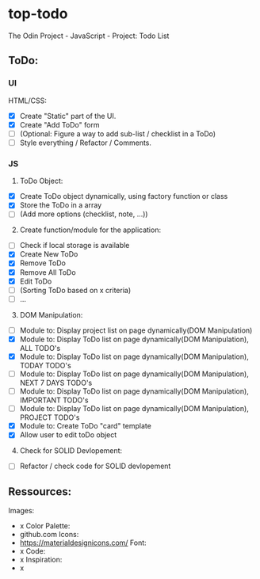 # top-todo
The Odin Project - JavaScript - Project: Todo List

## ToDo:

### UI
HTML/CSS:
- [x] Create "Static" part of the UI.
- [x] Create "Add ToDo" form
- [ ] (Optional: Figure a way to add sub-list / checklist in a ToDo)
- [ ] Style everything / Refactor / Comments.  

### JS

1. ToDo Object:
- [x] Create ToDo object dynamically, using factory function or class 
- [x] Store the ToDo in a array
- [ ] (Add more options (checklist, note, ...))

2. Create function/module for the application:
- [ ] Check if local storage is available
- [x] Create New ToDo
- [x] Remove ToDo
- [x] Remove All ToDo
- [x] Edit ToDo
- [ ] (Sorting ToDo based on x criteria)
- [ ] ...

3. DOM Manipulation:
- [ ] Module to: Display project list on page dynamically(DOM Manipulation)
- [x] Module to: Display ToDo list on page dynamically(DOM Manipulation), ALL TODO's
- [x] Module to: Display ToDo list on page dynamically(DOM Manipulation), TODAY TODO's
- [ ] Module to: Display ToDo list on page dynamically(DOM Manipulation), NEXT 7 DAYS TODO's
- [ ] Module to: Display ToDo list on page dynamically(DOM Manipulation), IMPORTANT TODO's
- [ ] Module to: Display ToDo list on page dynamically(DOM Manipulation), PROJECT TODO's
- [x] Module to: Create ToDo "card" template
- [x] Allow user to edit toDo object

4. Check for SOLID Devlopement:
- [ ] Refactor / check code for SOLID devlopement

## Ressources:
Images:
- x
Color Palette:
- github.com
Icons:
- https://materialdesignicons.com/
Font:
- x
Code:
- x
Inspiration:
- x
